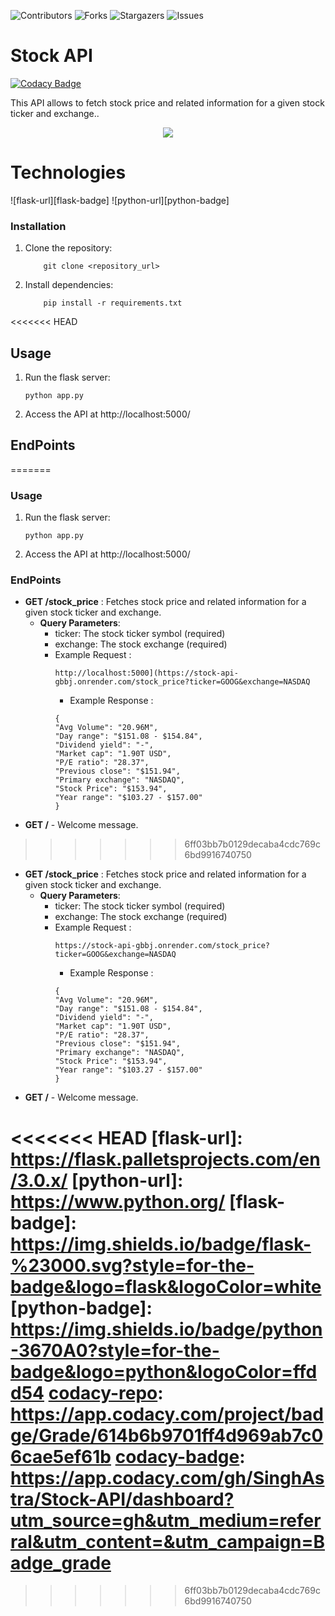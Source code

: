 ![Contributors][contributors-shield]
![Forks][forks-shield]
![Stargazers][stars-shield]
![Issues][issues-shield]

# Stock API

[![Codacy Badge][codacy-repo]][codacy-badge]

<p>This API allows to fetch stock price and related information for a given stock ticker and exchange..</p>

<div align="center">
  <a href="https://stock-api-gbbj.onrender.com"><img src="https://github.com/SinghAstra/Stock-API/blob/main/images/trading.png"/></a>
</div>

# Technologies

![flask-url][flask-badge]
![python-url][python-badge]

### Installation
1. Clone the repository:
   ```console
       git clone <repository_url>
   ```
2. Install dependencies:
   ```console
       pip install -r requirements.txt
   ```

<<<<<<< HEAD
## Usage

1. Run the flask server:
   ```console
   python app.py
   ```
2. Access the API at http://localhost:5000/

## EndPoints
=======
### Usage
1. Run the flask server:
    ```console
    python app.py
    ```
    
2. Access the API at http://localhost:5000/

### EndPoints
  - **GET /stock_price** :  Fetches stock price and related information for a given stock ticker and exchange.
    - **Query Parameters**:
      - ticker: The stock ticker symbol (required)
      - exchange: The stock exchange (required)
      - Example Request :
        ```console
        http://localhost:5000](https://stock-api-gbbj.onrender.com/stock_price?ticker=GOOG&exchange=NASDAQ
        ```
        - Example Response :
        ```console
        {
        "Avg Volume": "20.96M",
        "Day range": "$151.08 - $154.84",
        "Dividend yield": "-",
        "Market cap": "1.90T USD",
        "P/E ratio": "28.37",
        "Previous close": "$151.94",
        "Primary exchange": "NASDAQ",
        "Stock Price": "$153.94",
        "Year range": "$103.27 - $157.00"
        }
        ```
  - **GET /** - Welcome message.
>>>>>>> 6ff03bb7b0129decaba4cdc769c6bd9916740750

- **GET /stock_price** : Fetches stock price and related information for a given stock ticker and exchange.
  - **Query Parameters**:
    - ticker: The stock ticker symbol (required)
    - exchange: The stock exchange (required)
    - Example Request :
      ```console
      https://stock-api-gbbj.onrender.com/stock_price?ticker=GOOG&exchange=NASDAQ
      ```
      - Example Response :
      ```console
      {
      "Avg Volume": "20.96M",
      "Day range": "$151.08 - $154.84",
      "Dividend yield": "-",
      "Market cap": "1.90T USD",
      "P/E ratio": "28.37",
      "Previous close": "$151.94",
      "Primary exchange": "NASDAQ",
      "Stock Price": "$153.94",
      "Year range": "$103.27 - $157.00"
      }
      ```
- **GET /** - Welcome message.

<!-- MARKDOWN LINKS & IMAGES -->
<!-- https://www.markdownguide.org/basic-syntax/#reference-style-links -->

[contributors-shield]: https://img.shields.io/github/contributors/SinghAstra/Stock-API.svg?style=for-the-badge
[contributors-url]: https://github.com/SinghAstra/Stock-API/graphs/contributors
[forks-shield]: https://img.shields.io/github/forks/SinghAstra/Stock-API.svg?style=for-the-badge
[forks-url]: https://github.com/SinghAstra/Stock-API/network/members
[stars-shield]: https://img.shields.io/github/stars/SinghAstra/Stock-API.svg?style=for-the-badge
[stars-url]: https://github.com/SinghAstra/Stock-API/stargazers
[issues-shield]: https://img.shields.io/github/issues/SinghAstra/Stock-API.svg?style=for-the-badge
[issues-url]: https://github.com/SinghAstra/Stock-API/issues
<<<<<<< HEAD
[flask-url]: https://flask.palletsprojects.com/en/3.0.x/
[python-url]: https://www.python.org/
[flask-badge]: https://img.shields.io/badge/flask-%23000.svg?style=for-the-badge&logo=flask&logoColor=white
[python-badge]: https://img.shields.io/badge/python-3670A0?style=for-the-badge&logo=python&logoColor=ffdd54
[codacy-repo]: https://app.codacy.com/project/badge/Grade/614b6b9701ff4d969ab7c06cae5ef61b
[codacy-badge]: https://app.codacy.com/gh/SinghAstra/Stock-API/dashboard?utm_source=gh&utm_medium=referral&utm_content=&utm_campaign=Badge_grade
=======
[codacy-repo]:https://app.codacy.com/project/badge/Grade/98084a8c9b46418b82f3dc3cc80bcd26
[codacy-badge]:https://app.codacy.com/gh/SinghAstra/Stock-API/dashboard?utm_source=gh&utm_medium=referral&utm_content=&utm_campaign=Badge_grade
>>>>>>> 6ff03bb7b0129decaba4cdc769c6bd9916740750

